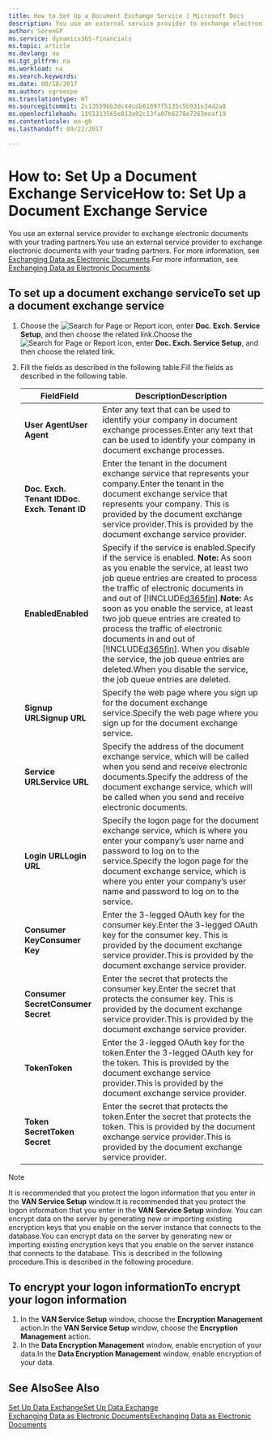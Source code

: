 ```yaml
---
title: How to Set Up a Document Exchange Service | Microsoft Docs
description: You use an external service provider to exchange electronic documents with your trading partners.
author: SorenGP
ms.service: dynamics365-financials
ms.topic: article
ms.devlang: na
ms.tgt_pltfrm: na
ms.workload: na
ms.search.keywords: 
ms.date: 08/18/2017
ms.author: sgroespe
ms.translationtype: HT
ms.sourcegitcommit: 2c13559bb3dc44cdb61697f5135c5b931e34d2a8
ms.openlocfilehash: 1191313565e813a92c13fa07b6278e7263eeaf19
ms.contentlocale: en-gb
ms.lasthandoff: 09/22/2017

---
```

# <a name="how-to-set-up-a-document-exchange-service"></a><span data-ttu-id="0281b-103">How to: Set Up a Document Exchange Service</span><span class="sxs-lookup"><span data-stu-id="0281b-103">How to: Set Up a Document Exchange Service</span></span>
<span data-ttu-id="0281b-104">You use an external service provider to exchange electronic documents with your trading partners.</span><span class="sxs-lookup"><span data-stu-id="0281b-104">You use an external service provider to exchange electronic documents with your trading partners.</span></span> <span data-ttu-id="0281b-105">For more information, see [Exchanging Data as Electronic Documents](across-data-exchange.md).</span><span class="sxs-lookup"><span data-stu-id="0281b-105">For more information, see [Exchanging Data as Electronic Documents](across-data-exchange.md).</span></span>  

## <a name="to-set-up-a-document-exchange-service"></a><span data-ttu-id="0281b-106">To set up a document exchange service</span><span class="sxs-lookup"><span data-stu-id="0281b-106">To set up a document exchange service</span></span>  
1. <span data-ttu-id="0281b-107">Choose the ![Search for Page or Report](media/ui-search/search_small.png "Search for Page or Report icon") icon, enter **Doc. Exch. Service Setup**, and then choose the related link.</span><span class="sxs-lookup"><span data-stu-id="0281b-107">Choose the ![Search for Page or Report](media/ui-search/search_small.png "Search for Page or Report icon") icon, enter **Doc. Exch. Service Setup**, and then choose the related link.</span></span>  
2. <span data-ttu-id="0281b-108">Fill the fields as described in the following table.</span><span class="sxs-lookup"><span data-stu-id="0281b-108">Fill the fields as described in the following table.</span></span>  

    |<span data-ttu-id="0281b-109">Field</span><span class="sxs-lookup"><span data-stu-id="0281b-109">Field</span></span>|<span data-ttu-id="0281b-110">Description</span><span class="sxs-lookup"><span data-stu-id="0281b-110">Description</span></span>|  
    |---------------------------------|---------------------------------------|  
    |<span data-ttu-id="0281b-111">**User Agent**</span><span class="sxs-lookup"><span data-stu-id="0281b-111">**User Agent**</span></span>|<span data-ttu-id="0281b-112">Enter any text that can be used to identify your company in document exchange processes.</span><span class="sxs-lookup"><span data-stu-id="0281b-112">Enter any text that can be used to identify your company in document exchange processes.</span></span>|  
    |<span data-ttu-id="0281b-113">**Doc. Exch. Tenant ID**</span><span class="sxs-lookup"><span data-stu-id="0281b-113">**Doc. Exch. Tenant ID**</span></span>|<span data-ttu-id="0281b-114">Enter the tenant in the document exchange service that represents your company.</span><span class="sxs-lookup"><span data-stu-id="0281b-114">Enter the tenant in the document exchange service that represents your company.</span></span> <span data-ttu-id="0281b-115">This is provided by the document exchange service provider.</span><span class="sxs-lookup"><span data-stu-id="0281b-115">This is provided by the document exchange service provider.</span></span>|  
    |<span data-ttu-id="0281b-116">**Enabled**</span><span class="sxs-lookup"><span data-stu-id="0281b-116">**Enabled**</span></span>|<span data-ttu-id="0281b-117">Specify if the service is enabled.</span><span class="sxs-lookup"><span data-stu-id="0281b-117">Specify if the service is enabled.</span></span> <span data-ttu-id="0281b-118">**Note:**  As soon as you enable the service, at least two job queue entries are created to process the traffic of electronic documents in and out of [!INCLUDE[d365fin](includes/d365fin_md.md)].</span><span class="sxs-lookup"><span data-stu-id="0281b-118">**Note:**  As soon as you enable the service, at least two job queue entries are created to process the traffic of electronic documents in and out of [!INCLUDE[d365fin](includes/d365fin_md.md)].</span></span> <span data-ttu-id="0281b-119">When you disable the service, the job queue entries are deleted.</span><span class="sxs-lookup"><span data-stu-id="0281b-119">When you disable the service, the job queue entries are deleted.</span></span>|  
    |<span data-ttu-id="0281b-120">**Signup URL**</span><span class="sxs-lookup"><span data-stu-id="0281b-120">**Signup URL**</span></span>|<span data-ttu-id="0281b-121">Specify the web page where you sign up for the document exchange service.</span><span class="sxs-lookup"><span data-stu-id="0281b-121">Specify the web page where you sign up for the document exchange service.</span></span>|  
    |<span data-ttu-id="0281b-122">**Service URL**</span><span class="sxs-lookup"><span data-stu-id="0281b-122">**Service URL**</span></span>|<span data-ttu-id="0281b-123">Specify the address of the document exchange service, which will be called when you send and receive electronic documents.</span><span class="sxs-lookup"><span data-stu-id="0281b-123">Specify the address of the document exchange service, which will be called when you send and receive electronic documents.</span></span>|  
    |<span data-ttu-id="0281b-124">**Login URL**</span><span class="sxs-lookup"><span data-stu-id="0281b-124">**Login URL**</span></span>|<span data-ttu-id="0281b-125">Specify the logon page for the document exchange service, which is where you enter your company’s user name and password to log on to the service.</span><span class="sxs-lookup"><span data-stu-id="0281b-125">Specify the logon page for the document exchange service, which is where you enter your company’s user name and password to log on to the service.</span></span>|  
    |<span data-ttu-id="0281b-126">**Consumer Key**</span><span class="sxs-lookup"><span data-stu-id="0281b-126">**Consumer Key**</span></span>|<span data-ttu-id="0281b-127">Enter the 3-legged OAuth key for the consumer key.</span><span class="sxs-lookup"><span data-stu-id="0281b-127">Enter the 3-legged OAuth key for the consumer key.</span></span> <span data-ttu-id="0281b-128">This is provided by the document exchange service provider.</span><span class="sxs-lookup"><span data-stu-id="0281b-128">This is provided by the document exchange service provider.</span></span>|  
    |<span data-ttu-id="0281b-129">**Consumer Secret**</span><span class="sxs-lookup"><span data-stu-id="0281b-129">**Consumer Secret**</span></span>|<span data-ttu-id="0281b-130">Enter the secret that protects the consumer key.</span><span class="sxs-lookup"><span data-stu-id="0281b-130">Enter the secret that protects the consumer key.</span></span> <span data-ttu-id="0281b-131">This is provided by the document exchange service provider.</span><span class="sxs-lookup"><span data-stu-id="0281b-131">This is provided by the document exchange service provider.</span></span>|  
    |<span data-ttu-id="0281b-132">**Token**</span><span class="sxs-lookup"><span data-stu-id="0281b-132">**Token**</span></span>|<span data-ttu-id="0281b-133">Enter the 3-legged OAuth key for the token.</span><span class="sxs-lookup"><span data-stu-id="0281b-133">Enter the 3-legged OAuth key for the token.</span></span> <span data-ttu-id="0281b-134">This is provided by the document exchange service provider.</span><span class="sxs-lookup"><span data-stu-id="0281b-134">This is provided by the document exchange service provider.</span></span>|  
    |<span data-ttu-id="0281b-135">**Token Secret**</span><span class="sxs-lookup"><span data-stu-id="0281b-135">**Token Secret**</span></span>|<span data-ttu-id="0281b-136">Enter the secret that protects the token.</span><span class="sxs-lookup"><span data-stu-id="0281b-136">Enter the secret that protects the token.</span></span> <span data-ttu-id="0281b-137">This is provided by the document exchange service provider.</span><span class="sxs-lookup"><span data-stu-id="0281b-137">This is provided by the document exchange service provider.</span></span>|  

> [!NOTE]  
>  <span data-ttu-id="0281b-138">It is recommended that you protect the logon information that you enter in the **VAN Service Setup** window.</span><span class="sxs-lookup"><span data-stu-id="0281b-138">It is recommended that you protect the logon information that you enter in the **VAN Service Setup** window.</span></span> <span data-ttu-id="0281b-139">You can encrypt data on the server by generating new or importing existing encryption keys that you enable on the server instance that connects to the database.</span><span class="sxs-lookup"><span data-stu-id="0281b-139">You can encrypt data on the server by generating new or importing existing encryption keys that you enable on the server instance that connects to the database.</span></span> <span data-ttu-id="0281b-140">This is described in the following procedure.</span><span class="sxs-lookup"><span data-stu-id="0281b-140">This is described in the following procedure.</span></span>  

## <a name="to-encrypt-your-logon-information"></a><span data-ttu-id="0281b-141">To encrypt your logon information</span><span class="sxs-lookup"><span data-stu-id="0281b-141">To encrypt your logon information</span></span>  
1. <span data-ttu-id="0281b-142">In the **VAN Service Setup** window, choose the **Encryption Management** action.</span><span class="sxs-lookup"><span data-stu-id="0281b-142">In the **VAN Service Setup** window, choose the **Encryption Management** action.</span></span>  
2. <span data-ttu-id="0281b-143">In the **Data Encryption Management** window, enable encryption of your data.</span><span class="sxs-lookup"><span data-stu-id="0281b-143">In the **Data Encryption Management** window, enable encryption of your data.</span></span> <!--For more information, see [Manage Data Encryption](../manage-data-encryption.md).-->  

## <a name="see-also"></a><span data-ttu-id="0281b-144">See Also</span><span class="sxs-lookup"><span data-stu-id="0281b-144">See Also</span></span>  
[<span data-ttu-id="0281b-145">Set Up Data Exchange</span><span class="sxs-lookup"><span data-stu-id="0281b-145">Set Up Data Exchange</span></span>](across-set-up-data-exchange.md)  
[<span data-ttu-id="0281b-146">Exchanging Data as Electronic Documents</span><span class="sxs-lookup"><span data-stu-id="0281b-146">Exchanging Data as Electronic Documents</span></span>](across-data-exchange.md)


